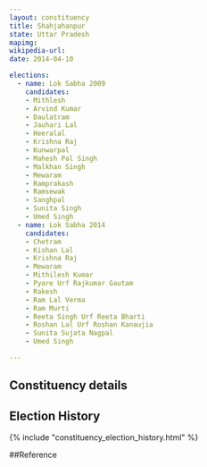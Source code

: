 ```yaml
---
layout: constituency
title: Shahjahanpur
state: Uttar Pradesh
mapimg: 
wikipedia-url: 
date: 2014-04-10

elections: 
  - name: Lok Sabha 2009
    candidates: 
    - Mithlesh 
    - Arvind Kumar 
    - Daulatram 
    - Jauhari Lal 
    - Heeralal 
    - Krishna Raj 
    - Kunwarpal 
    - Mahesh Pal Singh 
    - Malkhan Singh 
    - Mewaram 
    - Ramprakash 
    - Ramsewak 
    - Sanghpal 
    - Sunita Singh 
    - Umed Singh  
  - name: Lok Sabha 2014
    candidates: 
    - Chetram 
    - Kishan Lal 
    - Krishna Raj 
    - Mewaram 
    - Mithilesh Kumar 
    - Pyare Urf Rajkumar Gautam 
    - Rakesh 
    - Ram Lal Verma 
    - Ram Murti 
    - Reeta Singh Urf Reeta Bharti 
    - Roshan Lal Urf Roshan Kanaujia 
    - Sunita Sujata Nagpal 
    - Umed Singh  

---
```


## Constituency details


## Election History
{% include "constituency_election_history.html" %}

##Reference
